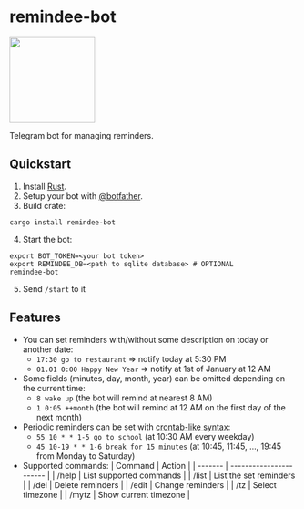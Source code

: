 # remindee-bot

<img src="https://raw.githubusercontent.com/magnickolas/remindee-bot/master/extra/logo/remindee.svg" width="150">

Telegram bot for managing reminders.

## Quickstart

1. Install [Rust].
2. Setup your bot with [@botfather](https://t.me/botfather).
3. Build crate:

```console
cargo install remindee-bot
```

4. Start the bot:

```console
export BOT_TOKEN=<your bot token>
export REMINDEE_DB=<path to sqlite database> # OPTIONAL
remindee-bot
```

5. Send `/start` to it

## Features

- You can set reminders with/without some description on today or another date:
  - `17:30 go to restaurant` => notify today at 5:30 PM
  - `01.01 0:00 Happy New Year` => notify at 1st of January at 12 AM
- Some fields (minutes, day, month, year) can be omitted depending on the current time:
  - `8 wake up` (the bot will remind at nearest 8 AM)
  - `1 0:05 ++month` (the bot will remind at 12 AM on the first day of the next month)
- Periodic reminders can be set with [crontab-like syntax][cron]:
  - `55 10 * * 1-5 go to school` (at 10:30 AM every weekday)
  - `45 10-19 * * 1-6 break for 15 minutes` (at 10:45, 11:45, ..., 19:45 from Monday to Saturday)
- Supported commands:
  | Command | Action |
  | ------- | ----------------------- |
  | /help | List supported commands |
  | /list | List the set reminders |
  | /del | Delete reminders |
  | /edit | Change reminders |
  | /tz | Select timezone |
  | /mytz | Show current timezone |

[rust]: https://doc.rust-lang.org/cargo/getting-started/installation.html
[cron]: https://en.wikipedia.org/wiki/Cron#CRON_expression
